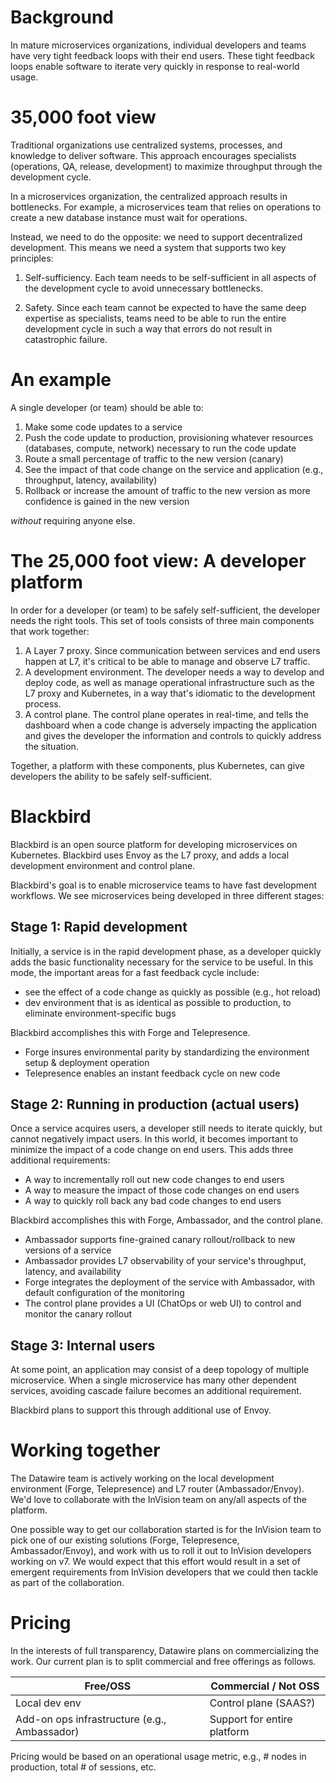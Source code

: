 # Background

In mature microservices organizations, individual developers and teams have very tight feedback loops with their end users. These tight feedback loops enable software to iterate very quickly in response to real-world usage.

# 35,000 foot view

Traditional organizations use centralized systems, processes, and knowledge to deliver software. This approach encourages specialists (operations, QA, release, development) to maximize throughput through the development cycle.

In a microservices organization, the centralized approach results in bottlenecks. For example, a microservices team that relies on operations to create a new database instance must wait for operations.

Instead, we need to do the opposite: we need to support decentralized development. This means we need a system that supports two key principles:

1. Self-sufficiency. Each team needs to be self-sufficient in all aspects of the development cycle to avoid unnecessary bottlenecks.

2. Safety. Since each team cannot be expected to have the same deep expertise as specialists, teams need to be able to run the entire development cycle in such a way that errors do not result in catastrophic failure.

# An example

A single developer (or team) should be able to:

1. Make some code updates to a service
2. Push the code update to production, provisioning whatever resources (databases, compute, network) necessary to run the code update
3. Route a small percentage of traffic to the new version (canary)
4. See the impact of that code change on the service and application (e.g., throughput, latency, availability)
5. Rollback or increase the amount of traffic to the new version as more confidence is gained in the new version

*without* requiring anyone else.

# The 25,000 foot view: A developer platform

In order for a developer (or team) to be safely self-sufficient, the developer needs the right tools. This set of tools consists of three main components that work together:

1. A Layer 7 proxy. Since communication between services and end users happen at L7, it's critical to be able to manage and observe L7 traffic.
2. A development environment. The developer needs a way to develop and deploy code, as well as manage operational infrastructure such as the L7 proxy and Kubernetes, in a way that's idiomatic to the development process.
3. A control plane. The control plane operates in real-time, and tells the dashboard when a code change is adversely impacting the application and gives the developer the information and controls to quickly address the situation.

Together, a platform with these components, plus Kubernetes, can give developers the ability to be safely self-sufficient.

# Blackbird

Blackbird is an open source platform for developing microservices on Kubernetes. Blackbird uses Envoy as the L7 proxy, and adds a local development environment and control plane.

Blackbird's goal is to enable microservice teams to have fast development workflows. We see microservices being developed in three different stages:

## Stage 1: Rapid development

Initially, a service is in the rapid development phase, as a developer quickly adds the basic functionality necessary for the service to be useful. In this mode, the important areas for a fast feedback cycle include:

* see the effect of a code change as quickly as possible (e.g., hot reload)
* dev environment that is as identical as possible to production, to eliminate environment-specific bugs

Blackbird accomplishes this with Forge and Telepresence.

* Forge insures environmental parity by standardizing the environment setup & deployment operation
* Telepresence enables an instant feedback cycle on new code

## Stage 2: Running in production (actual users)

Once a service acquires users, a developer still needs to iterate quickly, but cannot negatively impact users. In this world, it becomes important to minimize the impact of a code change on end users. This adds three additional requirements:

* A way to incrementally roll out new code changes to end users
* A way to measure the impact of those code changes on end users
* A way to quickly roll back any bad code changes to end users

Blackbird accomplishes this with Forge, Ambassador, and the control plane.

* Ambassador supports fine-grained canary rollout/rollback to new versions of a service
* Ambassador provides L7 observability of your service's throughput, latency, and availability
* Forge integrates the deployment of the service with Ambassador, with default configuration of the monitoring
* The control plane provides a UI (ChatOps or web UI) to control and monitor the canary rollout

## Stage 3: Internal users

At some point, an application may consist of a deep topology of multiple microservice. When a single microservice has many other dependent services, avoiding cascade failure becomes an additional requirement.

Blackbird plans to support this through additional use of Envoy.

# Working together

The Datawire team is actively working on the local development environment (Forge, Telepresence) and L7 router (Ambassador/Envoy). We'd love to collaborate with the InVision team on any/all aspects of the platform.

One possible way to get our collaboration started is for the InVision team to pick one of our existing solutions (Forge, Telepresence, Ambassador/Envoy), and work with us to roll it out to InVision developers working on v7. We would expect that this effort would result in a set of emergent requirements from InVision developers that we could then tackle as part of the collaboration.

# Pricing

In the interests of full transparency, Datawire plans on commercializing the work. Our current plan is to split commercial and free offerings as follows.

| Free/OSS                                     | Commercial / Not OSS      |
| ---------------------------------------------|---------------------------|
| Local dev env                                | Control plane (SAAS?)     |
| Add-on ops infrastructure (e.g., Ambassador) | Support for entire platform    |

Pricing would be based on an operational usage metric, e.g., # nodes in production, total # of sessions, etc.
